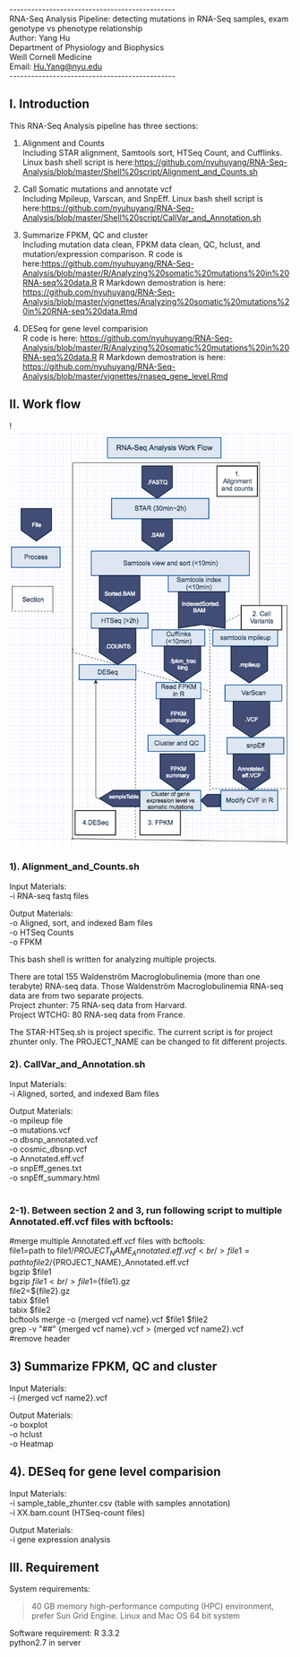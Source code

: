 ----------------------------------------------<br />
RNA-Seq Analysis Pipeline: detecting mutations in RNA-Seq samples, exam genotype vs phenotype relationship<br />
Author: Yang Hu<br />
Department of Physiology and Biophysics<br />
Weill Cornell Medicine<br />
Email: Hu.Yang@nyu.edu<br />
----------------------------------------------<br />

## I. Introduction

This RNA-Seq Analysis pipeline has three sections:

1) Alignment and Counts<br />
Including STAR alignment, Samtools sort, HTSeq Count, and Cufflinks. Linux bash shell script is here:https://github.com/nyuhuyang/RNA-Seq-Analysis/blob/master/Shell%20script/Alignment_and_Counts.sh

2) Call Somatic mutations and annotate vcf<br />
Including Mpileup, Varscan, and SnpEff. Linux bash shell script is here:https://github.com/nyuhuyang/RNA-Seq-Analysis/blob/master/Shell%20script/CallVar_and_Annotation.sh

3) Summarize FPKM, QC and cluster<br />
Including mutation data clean, FPKM data clean, QC, hclust, and mutation/expression comparison.
R code is here:https://github.com/nyuhuyang/RNA-Seq-Analysis/blob/master/R/Analyzing%20somatic%20mutations%20in%20RNA-seq%20data.R
R Markdown demostration is here: https://github.com/nyuhuyang/RNA-Seq-Analysis/blob/master/vignettes/Analyzing%20somatic%20mutations%20in%20RNA-seq%20data.Rmd

4) DESeq for gene level comparision<br />
R code is here: https://github.com/nyuhuyang/RNA-Seq-Analysis/blob/master/R/Analyzing%20somatic%20mutations%20in%20RNA-seq%20data.R
R Markdown demostration is here: https://github.com/nyuhuyang/RNA-Seq-Analysis/blob/master/vignettes/rnaseq_gene_level.Rmd


## II. Work flow

!![plot of chunk Flow_work](vignettes/Flow_work.png)


### 1). Alignment_and_Counts.sh

  Input Materials:<br />
  -i RNA-seq fastq files<br />
  
  Output Materials:<br />
  -o Aligned, sort, and indexed Bam files<br />
  -o HTSeq Counts<br />
  -o FPKM<br />
  
  This bash shell is written for analyzing multiple projects.
  
  There are total 155 Waldenström Macroglobulinemia (more than one terabyte) RNA-seq data.
  Those Waldenström Macroglobulinemia RNA-seq data are from two separate projects.<br />
  Project zhunter: 75 RNA-seq data from Harvard.<br />
  Project WTCHG: 80 RNA-seq data from France.<br />
  
  The STAR-HTSeq.sh is project specific. The current script is for project zhunter only.
  The PROJECT_NAME can be changed to fit different projects.
  
###  2). CallVar_and_Annotation.sh

  Input Materials:<br />
  -i Aligned, sorted, and indexed Bam files<br />
  
  Output Materials:<br />
  -o mpileup file<br />
  -o mutations.vcf<br />
  -o dbsnp_annotated.vcf<br />
  -o cosmic_dbsnp.vcf<br />
  -o Annotated.eff.vcf<br />
  -o snpEff_genes.txt<br />
  -o snpEff_summary.html<br />
  <br />
  
### 2-1). Between section 2 and 3, run following script to multiple Annotated.eff.vcf files with bcftools:
  #merge multiple Annotated.eff.vcf files with bcftools:<br />
  file1=path to file1/${PROJECT_NAME}_Annotated.eff.vcf<br />
  file1=path to file2/${PROJECT_NAME}_Annotated.eff.vcf<br />
  bgzip $file1<br />
  bgzip $file1<br />
  file1=${file1}.gz<br />
  file2=${file2}.gz<br />
  tabix $file1<br />
  tabix $file2<br />
  bcftools merge -o {merged vcf name}.vcf $file1 $file2<br />
  grep -v "##" {merged vcf name}.vcf > {merged vcf name2}.vcf<br /> #remove header

    
## 3) Summarize FPKM, QC and cluster
   Input Materials:<br />
  -i {merged vcf name2}.vcf<br />
  
  Output Materials:<br />
  -o boxplot<br />
  -o hclust<br />
  -o Heatmap<br />

## 4). DESeq for gene level comparision
   Input Materials:<br />
  -i sample_table_zhunter.csv (table with samples annotation)<br />
  -i XX.bam.count (HTSeq-count files)<br />
  
  Output Materials:<br />
  -i gene expression analysis
  


 ## III. Requirement
  
  System requirements:
  >40 GB memory high-performance computing (HPC) environment, prefer Sun Grid Engine.
  Linux and Mac OS 64 bit system
  
  Software requirement:
  R 3.3.2<br />
  python2.7 in server
